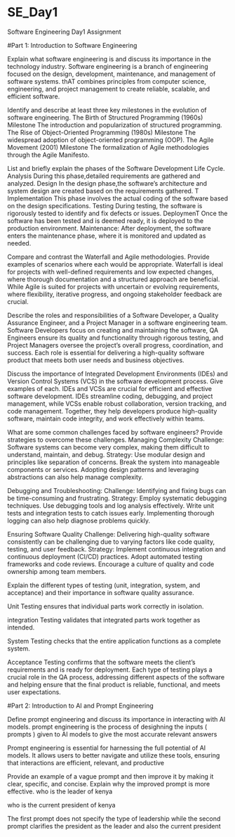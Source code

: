 # SE_Day1
Software Engineering Day1 Assignment

#Part 1: Introduction to Software Engineering

Explain what software engineering is and discuss its importance in the technology industry.
Software engineering is a branch of engineering focused on the design, development, maintenance, and management of software systems. 
thAT combines principles from computer science, engineering, and project management to create reliable, scalable, and efficient software.

Identify and describe at least three key milestones in the evolution of software engineering.
The Birth of Structured Programming (1960s)
Milestone
The introduction and popularization of structured programming.
The Rise of Object-Oriented Programming (1980s)
Milestone
The widespread adoption of object-oriented programming (OOP).
The Agile Movement (2001)
Milestone
The formalization of Agile methodologies through the Agile Manifesto.

List and briefly explain the phases of the Software Development Life Cycle.
Analysis
During this phase,detailed requirements are gathered and analyzed. 
Design
In the design phase,the software’s architecture and system design are created based on the requirements gathered. T
Implementation 
This phase involves the actual coding of the software based on the design specifications. 
Testing
During testing, the software is rigorously tested to identify and fix defects or issues. 
DeploymenT
Once the software has been tested and is deemed ready, it is deployed to the production environment.
Maintenance: 
After deployment, the software enters the maintenance phase, where it is monitored and updated as needed.

Compare and contrast the Waterfall and Agile methodologies. Provide examples of scenarios where each would be appropriate.
Waterfall is ideal for projects with well-defined requirements and low expected changes, where thorough documentation and a structured approach are beneficial.
While Agile is suited for projects with uncertain or evolving requirements, where flexibility, iterative progress, and ongoing stakeholder feedback are crucial.

Describe the roles and responsibilities of a Software Developer, a Quality Assurance Engineer, and a Project Manager in a software engineering team.
Software Developers focus on creating and maintaining the software, 
QA Engineers ensure its quality and functionality through rigorous testing, and Project Managers oversee the project’s overall progress, coordination, and success. 
Each role is essential for delivering a high-quality software product that meets both user needs and business objectives.


Discuss the importance of Integrated Development Environments (IDEs) and Version Control Systems (VCS) in the software development process. Give examples of each.
IDEs and VCSs are crucial for efficient and effective software development. 
IDEs streamline coding, debugging, and project management, while VCSs enable robust collaboration, version tracking, and code management. 
Together, they help developers produce high-quality software, maintain code integrity, and work effectively within teams.

What are some common challenges faced by software engineers? Provide strategies to overcome these challenges.
Managing Complexity
Challenge: Software systems can become very complex, making them difficult to understand, maintain, and debug.
Strategy: Use modular design and principles like separation of concerns. Break the system into manageable components or services. 
Adopting design patterns and leveraging abstractions can also help manage complexity.

Debugging and Troubleshooting:
Challenge: Identifying and fixing bugs can be time-consuming and frustrating.
Strategy: Employ systematic debugging techniques. Use debugging tools and log analysis effectively. 
Write unit tests and integration tests to catch issues early. Implementing thorough logging can also help diagnose problems quickly.

Ensuring Software Quality
Challenge: Delivering high-quality software consistently can be challenging due to varying factors like code quality, testing, and user feedback.
Strategy: Implement continuous integration and continuous deployment (CI/CD) practices. 
Adopt automated testing frameworks and code reviews. Encourage a culture of quality and code ownership among team members.



Explain the different types of testing (unit, integration, system, and acceptance) and their importance in software quality assurance.

Unit Testing ensures that individual parts work correctly in isolation.

integration Testing 
validates that integrated parts work together as intended.

System Testing 
checks that the entire application functions as a complete system.

Acceptance Testing 
confirms that the software meets the client’s requirements and is ready for deployment.
Each type of testing plays a crucial role in the QA process, addressing different aspects of the software and helping ensure that the final product is reliable, functional, and meets user expectations.


#Part 2: Introduction to AI and Prompt Engineering


Define prompt engineering and discuss its importance in interacting with AI models.
prompt engineering is the process of desighning the inputs ( prompts ) given to AI models to give the most accurate relevant answers

Prompt engineering is essential for harnessing the full potential of AI models.
 It allows users to better navigate and utilize these tools, ensuring that interactions are efficient, relevant, and productive


Provide an example of a vague prompt and then improve it by making it clear, specific, and concise. Explain why the improved prompt is more effective.
who is the leader of kenya

who is the current president of kenya

The first prompt does not specify the type of leadership while the second prompt clarifies the president as the leader and also the current president 
